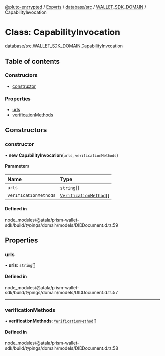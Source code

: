 [@pluto-encrypted](../README.md) / [Exports](../modules.md) / [database/src](../modules/database_src.md) / [WALLET\_SDK\_DOMAIN](../modules/database_src.WALLET_SDK_DOMAIN.md) / CapabilityInvocation

# Class: CapabilityInvocation

[database/src](../modules/database_src.md).[WALLET\_SDK\_DOMAIN](../modules/database_src.WALLET_SDK_DOMAIN.md).CapabilityInvocation

## Table of contents

### Constructors

- [constructor](database_src.WALLET_SDK_DOMAIN.CapabilityInvocation.md#constructor)

### Properties

- [urls](database_src.WALLET_SDK_DOMAIN.CapabilityInvocation.md#urls)
- [verificationMethods](database_src.WALLET_SDK_DOMAIN.CapabilityInvocation.md#verificationmethods)

## Constructors

### constructor

• **new CapabilityInvocation**(`urls`, `verificationMethods`)

#### Parameters

| Name | Type |
| :------ | :------ |
| `urls` | `string`[] |
| `verificationMethods` | [`VerificationMethod`](database_src.WALLET_SDK_DOMAIN.VerificationMethod.md)[] |

#### Defined in

node_modules/@atala/prism-wallet-sdk/build/typings/domain/models/DIDDocument.d.ts:59

## Properties

### urls

• **urls**: `string`[]

#### Defined in

node_modules/@atala/prism-wallet-sdk/build/typings/domain/models/DIDDocument.d.ts:57

___

### verificationMethods

• **verificationMethods**: [`VerificationMethod`](database_src.WALLET_SDK_DOMAIN.VerificationMethod.md)[]

#### Defined in

node_modules/@atala/prism-wallet-sdk/build/typings/domain/models/DIDDocument.d.ts:58
